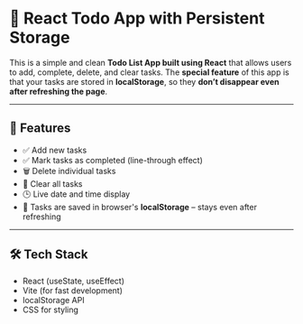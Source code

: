 # 📝 React Todo App with Persistent Storage

This is a simple and clean **Todo List App built using React** that allows users to add, complete, delete, and clear tasks. The **special feature** of this app is that your tasks are stored in **localStorage**, so they **don’t disappear even after refreshing the page**.

---

## 🚀 Features

- ✅ Add new tasks
- ✅ Mark tasks as completed (line-through effect)
- 🗑️ Delete individual tasks
- 🧹 Clear all tasks
- 🕒 Live date and time display
- 💾 Tasks are saved in browser's **localStorage** – stays even after refreshing

---

## 🛠️ Tech Stack

- React (useState, useEffect)
- Vite (for fast development)
- localStorage API
- CSS for styling


